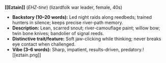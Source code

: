     
**[[Eztain]]** (_EHZ-tine_) (lizardfolk war leader, female, 40s)
- **Backstory (10–20 words):** Led night raids along reedbeds; trained hunters in silence; keeps precise river-path memory.
- **Description:** Lean, scarred snout; river-camouflage paint; willow bow; twin bone knives; bandolier of signal reeds.
- **Distinctive trait/feature:** Soft jaw-clicking while thinking; never breaks eye contact when challenged.
- **Vibe (3–6 words):** Sharp, impatient, results-driven, predatory.![[eztain.png]]